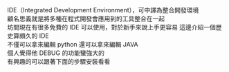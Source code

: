 IDE（Integrated Development Environment），可中譯為整合開發環境  
顧名思義就是將多種在程式開發會應用到的工具整合在一起  
坊間現在有很多免費的 IDE 可以使用，對於新手來說上手更容易
這邊介紹一個歷史算頗久的 IDE  
不僅可以拿來編輯 python 還可以拿來編輯 JAVA  
個人覺得他 DEBUG 的功能蠻強大的  
有興趣的可以跟著下面的步驟安裝看看  
